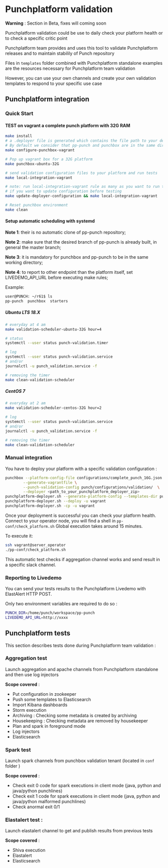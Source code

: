 # Punchplatform validation

**Warning** : Section in Beta, fixes will coming soon

Punchplatform validation could be use to daily check your platform health or to check a 
specific critic point

Punchplatform team provides and uses this tool to validate Punchplatform releases
and to maintain stabilily of Punch repository 

Files in `templates` folder combined with Punchplatform standalone examples
are the resources necessary for Punchplatform team validation

However, you can use your own channels and create your own validation templates to respond
to your specific use case 

## Punchplatform integration 

### Quick Start

#### TEST on vagrant a complete punch platform with 32G RAM

```sh
make install
# a .deployer file is generated which contains the file path to your deployer.zip; change it to yours if it doesn't match
# By default we consider that pp-punch and punchbox are in the same directory: $WORKING_SPACE/pp-punch and $WORKING_SPACE/punchbox
make configure-punchbox-vagrant

# Pop up vagrant box for a 32G platform
make punchbox-ubuntu-32G

# send validation configuration files to your platform and run tests
make local-integration-vagrant

# note: run local-integration-vagrant rule as many as you want to run tests
# if you want to update configuration before testing
make update-deployer-configuration && make local-integration-vagrant

# Reset punchbox environment
make clean
```

#### Setup automatic scheduling with systemd

**Note 1**: their is no automatic clone of pp-punch repository; 

**Note 2**: make sure that the desired branch of pp-punch is already built, in general the master branch; 

**Note 3**: it is mandatory for punchbox and pp-punch to be in the same working directory;

**Note 4**: to report to other endpoint than the platform itself, set LIVEDEMO_API_URL before executing make rules;

Example:

```sh
user@PUNCH: ~/r61$ ls
pp-punch  punchbox  starters
```

##### Ubuntu LTS 18.X

```sh
# everyday at 4 am
make validation-scheduler-ubuntu-32G hour=4

# status
systemctl --user status punch-validation.timer

# log
systemctl --user status punch-validation.service
# and/or
journalctl -u punch_validation.service -f

# removing the timer
make clean-validation-scheduler
```

##### CentOS 7

```sh
# everyday at 2 am
make validation-scheduler-centos-32G hour=2

# log
systemctl --user status punch-validation.service
# and/or
journalctl -u punch_validation.service -f

# removing the timer
make clean-validation-scheduler
```

### Manual integration 

You have to deploy your platform with a specific validation configuration : 

```sh
punchbox --platform-config-file configurations/complete_punch_16G.json \
        --generate-vagrantfile \
        --punch-validation-config punch/configurations/validation/  \
        --deployer <path_to_your_punchplatform_deployer_zip>
punchplatform-deployer.sh --generate-platform-config --templates-dir punch/platform_template/ --model punch/build/model.json
punchplatform-deployer.sh --deploy -u vagrant
punchplatform-deployer.sh -cp -u vagrant
```

Once your deployment is successful you can check your platform health. 
Connect to your operator node, you will find a shell in `pp-conf/check_platform.sh`
Global execution takes around 15 minutes. 

To execute it: 
```sh
ssh vagrant@server_operator
./pp-conf/check_platform.sh
```

This automatic test checks if aggregation channel works and send result in a specific slack channel.

### Reporting to Livedemo

You can send your tests results to the Punchplatform Livedemo with ElastAlert HTTP POST.

Only two environment variables are required to do so : 

```sh
PUNCH_DIR=/home/punch/workspace/pp-punch
LIVEDEMO_API_URL=http://xxxx
```

## Punchplatform tests 

This section describes tests done during Punchplatform team validation :

### Aggregation test 

Launch aggregation and apache channels from Punchplatform standalone and then use log injectors 

**Scope covered** : 
  - Put configuration in zookeeper
  - Push some templates to Elasticsearch
  - Import Kibana dashboards 
  - Storm execution 
  - Archiving : Checking some metadata is created by archiving
  - Housekeeping : Checking metadata are removed by housekeeper
  - Plan and spark in foreground mode  
  - Log injectors 
  - Elasticsearch 

### Spark test 

Launch spark channels from punchbox validation tenant (located in `conf` folder )

**Scope covered** : 
  - Check exit 0 code for spark executions in client mode (java, python and java/python punchlines)  
  - Check exit 1 code for spark executions in client mode (java, python and java/python malformed punchlines)  
  - Check anormal exit 0/1 

### Elastalert test : 

Launch elastalert channel to get and publish results from previous tests 

**Scope covered** : 
  - Shiva execution
  - Elastalert 
  - Elasticsearch


